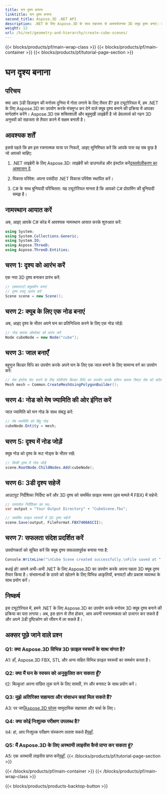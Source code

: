```yaml
---
title: घन दृश्य बनाना
linktitle: घन दृश्य बनाना
second_title: Aspose.3D .NET API
description: .NET के लिए Aspose.3D के साथ सहजता से आश्चर्यजनक 3D क्यूब दृश्य बनाएं। लाइब्रेरी डाउनलोड करें, हमारे चरण-दर-चरण मार्गदर्शिका का पालन करें और मुक्त हो जाएं।
weight: 12
url: /hi/net/geometry-and-hierarchy/create-cube-scenes/
---
```


{{< blocks/products/pf/main-wrap-class >}}
{{< blocks/products/pf/main-container >}}
{{< blocks/products/pf/tutorial-page-section >}}

# घन दृश्य बनाना

## परिचय

क्या आप 3डी डिज़ाइन की मनोरम दुनिया में गोता लगाने के लिए तैयार हैं? इस ट्यूटोरियल में, हम .NET के लिए Aspose.3D का उपयोग करके मंत्रमुग्ध कर देने वाले क्यूब दृश्य बनाने की प्रक्रिया में आपका मार्गदर्शन करेंगे। Aspose.3D एक शक्तिशाली और बहुमुखी लाइब्रेरी है जो डेवलपर्स को गहन 3D अनुभवों को सहजता से तैयार करने में सक्षम बनाती है।

## आवश्यक शर्तें

इससे पहले कि हम इस रचनात्मक यात्रा पर निकलें, आइए सुनिश्चित करें कि आपके पास वह सब कुछ है जो आपको चाहिए:

1.  .NET लाइब्रेरी के लिए Aspose.3D: लाइब्रेरी को डाउनलोड और इंस्टॉल करें[दस्तावेज़ीकरण का आश्वासन दें](https://reference.aspose.com/3d/net/).

2. विकास परिवेश: अपना पसंदीदा .NET विकास परिवेश स्थापित करें।

3. C# के साथ बुनियादी परिचितता: यह ट्यूटोरियल मानता है कि आपको C# प्रोग्रामिंग की बुनियादी समझ है।

## नामस्थान आयात करें

अब, आइए आपके C# कोड में आवश्यक नामस्थान आयात करके शुरुआत करें:

```csharp
using System;
using System.Collections.Generic;
using System.IO;
using Aspose.ThreeD;
using Aspose.ThreeD.Entities;
```

## चरण 1: दृश्य को आरंभ करें

एक नया 3D दृश्य बनाकर प्रारंभ करें:

```csharp
// एक्सस्टार्ट:क्यूबसीन बनाएं
// दृश्य वस्तु आरंभ करें
Scene scene = new Scene();
```

## चरण 2: क्यूब के लिए एक नोड बनाएं

अब, आइए दृश्य के भीतर अपने घन का प्रतिनिधित्व करने के लिए एक नोड जोड़ें:

```csharp
// नोड क्लास ऑब्जेक्ट को प्रारंभ करें
Node cubeNode = new Node("cube");
```

## चरण 3: जाल बनाएँ

बहुभुज बिल्डर विधि का उपयोग करके अपने घन के लिए एक जाल बनाने के लिए सामान्य वर्ग का उपयोग करें:

```csharp
// मेश इंस्टेंस सेट करने के लिए पॉलीगॉन बिल्डर विधि का उपयोग करके कॉमन क्लास क्रिएट मेश को कॉल करें
Mesh mesh = Common.CreateMeshUsingPolygonBuilder();
```

## चरण 4: नोड को मेष ज्यामिति की ओर इंगित करें

जाल ज्यामिति को घन नोड के साथ संबद्ध करें:

```csharp
// मेष ज्यामिति को बिंदु नोड
cubeNode.Entity = mesh;
```

## चरण 5: दृश्य में नोड जोड़ें

क्यूब नोड को दृश्य के रूट नोड्स के भीतर रखें:

```csharp
// किसी दृश्य में नोड जोड़ें
scene.RootNode.ChildNodes.Add(cubeNode);
```

## चरण 6: 3डी दृश्य सहेजें

आउटपुट निर्देशिका निर्दिष्ट करें और 3D दृश्य को समर्थित फ़ाइल स्वरूप (इस मामले में FBX) में सहेजें:

```csharp
// दस्तावेज़ निर्देशिका का पथ.
var output = "Your Output Directory" + "CubeScene.fbx";

// समर्थित फ़ाइल स्वरूपों में 3D दृश्य सहेजें
scene.Save(output, FileFormat.FBX7400ASCII);
```

## चरण 7: सफलता संदेश प्रदर्शित करें

उपयोगकर्ता को सूचित करें कि क्यूब दृश्य सफलतापूर्वक बनाया गया है:

```csharp
Console.WriteLine("\nCube Scene created successfully.\nFile saved at " + output);
```

बधाई हो! आपने अभी-अभी .NET के लिए Aspose.3D का उपयोग करके अपना पहला 3D क्यूब दृश्य तैयार किया है। संभावनाओं के दायरे को खोलने के लिए विभिन्न आकृतियों, बनावटों और प्रकाश व्यवस्था के साथ प्रयोग करें।

## निष्कर्ष

इस ट्यूटोरियल में, हमने .NET के लिए Aspose.3D का उपयोग करके मनोरम 3D क्यूब दृश्य बनाने की प्रक्रिया का पता लगाया। अब, इस ज्ञान से लैस होकर, आप अपनी रचनात्मकता को उजागर कर सकते हैं और अपने 3डी दृष्टिकोण को जीवन में ला सकते हैं।

## अक्सर पूछे जाने वाले प्रश्न

### Q1: क्या Aspose.3D विभिन्न 3D फ़ाइल स्वरूपों के साथ संगत है?

A1: हाँ, Aspose.3D FBX, STL और अन्य सहित विभिन्न फ़ाइल स्वरूपों का समर्थन करता है।

### Q2: क्या मैं घन के स्वरूप को अनुकूलित कर सकता हूँ?

ए2: बिल्कुल! अपना वांछित लुक पाने के लिए सामग्री, रंग और बनावट के साथ प्रयोग करें।

### Q3: मुझे अतिरिक्त सहायता और संसाधन कहां मिल सकते हैं?

 A3: पर जाएँ[Aspose.3D फोरम](https://forum.aspose.com/c/3d/18) सामुदायिक सहायता और चर्चा के लिए।

### Q4: क्या कोई निःशुल्क परीक्षण उपलब्ध है?

 उ4: हां, आप निःशुल्क परीक्षण संस्करण तलाश सकते हैं[यहाँ](https://releases.aspose.com/).

### Q5: मैं Aspose.3D के लिए अस्थायी लाइसेंस कैसे प्राप्त कर सकता हूं?

 A5: एक अस्थायी लाइसेंस प्राप्त करें[यहाँ](https://purchase.aspose.com/temporary-license/).
{{< /blocks/products/pf/tutorial-page-section >}}

{{< /blocks/products/pf/main-container >}}
{{< /blocks/products/pf/main-wrap-class >}}

{{< blocks/products/products-backtop-button >}}
